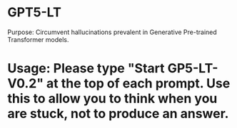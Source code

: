 # GPT5-LT
Purpose: Circumvent hallucinations prevalent in Generative Pre-trained Transformer models. 
#  Usage: Please type "Start GP5-LT-V0.2" at the top of each prompt. Use this to allow you to think when you are stuck, not to produce an answer.
